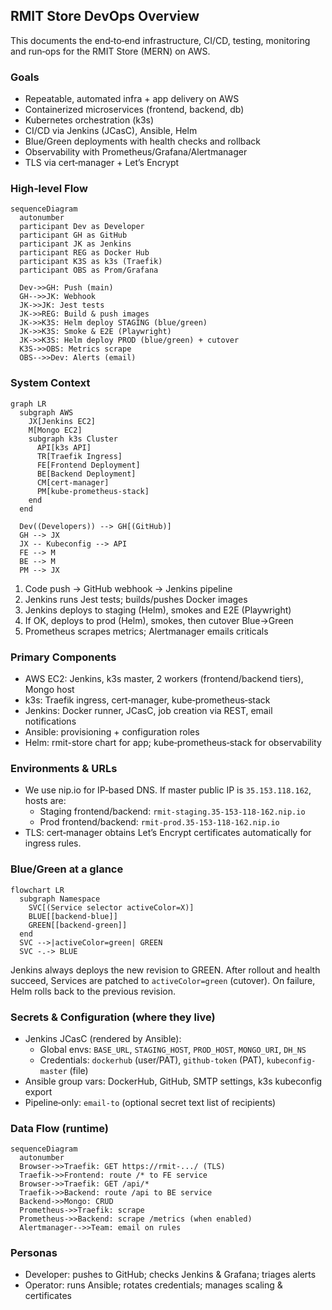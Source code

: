 ## RMIT Store DevOps Overview

This documents the end‑to‑end infrastructure, CI/CD, testing, monitoring and run‑ops for the RMIT Store (MERN) on AWS.

### Goals
- Repeatable, automated infra + app delivery on AWS
- Containerized microservices (frontend, backend, db)
- Kubernetes orchestration (k3s)
- CI/CD via Jenkins (JCasC), Ansible, Helm
- Blue/Green deployments with health checks and rollback
- Observability with Prometheus/Grafana/Alertmanager
- TLS via cert‑manager + Let’s Encrypt

### High‑level Flow
```mermaid
sequenceDiagram
  autonumber
  participant Dev as Developer
  participant GH as GitHub
  participant JK as Jenkins
  participant REG as Docker Hub
  participant K3S as k3s (Traefik)
  participant OBS as Prom/Grafana

  Dev->>GH: Push (main)
  GH-->>JK: Webhook
  JK->>JK: Jest tests
  JK->>REG: Build & push images
  JK->>K3S: Helm deploy STAGING (blue/green)
  JK->>K3S: Smoke & E2E (Playwright)
  JK->>K3S: Helm deploy PROD (blue/green) + cutover
  K3S->>OBS: Metrics scrape
  OBS-->>Dev: Alerts (email)
```

### System Context
```mermaid
graph LR
  subgraph AWS
    JX[Jenkins EC2]
    M[Mongo EC2]
    subgraph k3s Cluster
      API[k3s API]
      TR[Traefik Ingress]
      FE[Frontend Deployment]
      BE[Backend Deployment]
      CM[cert-manager]
      PM[kube-prometheus-stack]
    end
  end

  Dev((Developers)) --> GH[(GitHub)]
  GH --> JX
  JX -- Kubeconfig --> API
  FE --> M
  BE --> M
  PM --> JX
```
1) Code push → GitHub webhook → Jenkins pipeline
2) Jenkins runs Jest tests; builds/pushes Docker images
3) Jenkins deploys to staging (Helm), smokes and E2E (Playwright)
4) If OK, deploys to prod (Helm), smokes, then cutover Blue→Green
5) Prometheus scrapes metrics; Alertmanager emails criticals

### Primary Components
- AWS EC2: Jenkins, k3s master, 2 workers (frontend/backend tiers), Mongo host
- k3s: Traefik ingress, cert‑manager, kube‑prometheus‑stack
- Jenkins: Docker runner, JCasC, job creation via REST, email notifications
- Ansible: provisioning + configuration roles
- Helm: rmit-store chart for app; kube‑prometheus‑stack for observability

### Environments & URLs
- We use nip.io for IP‑based DNS. If master public IP is `35.153.118.162`, hosts are:
  - Staging frontend/backend: `rmit-staging.35-153-118-162.nip.io`
  - Prod frontend/backend:    `rmit-prod.35-153-118-162.nip.io`
- TLS: cert‑manager obtains Let’s Encrypt certificates automatically for ingress rules.

### Blue/Green at a glance
```mermaid
flowchart LR
  subgraph Namespace
    SVC[(Service selector activeColor=X)]
    BLUE[[backend-blue]]
    GREEN[[backend-green]]
  end
  SVC -->|activeColor=green| GREEN
  SVC -.-> BLUE
```
Jenkins always deploys the new revision to GREEN. After rollout and health succeed, Services are patched to `activeColor=green` (cutover). On failure, Helm rolls back to the previous revision.

### Secrets & Configuration (where they live)
- Jenkins JCasC (rendered by Ansible):
  - Global envs: `BASE_URL`, `STAGING_HOST`, `PROD_HOST`, `MONGO_URI`, `DH_NS`
  - Credentials: `dockerhub` (user/PAT), `github-token` (PAT), `kubeconfig-master` (file)
- Ansible group vars: DockerHub, GitHub, SMTP settings, k3s kubeconfig export
- Pipeline‑only: `email-to` (optional secret text list of recipients)

### Data Flow (runtime)
```mermaid
sequenceDiagram
  autonumber
  Browser->>Traefik: GET https://rmit-.../ (TLS)
  Traefik->>Frontend: route /* to FE service
  Browser->>Traefik: GET /api/*
  Traefik->>Backend: route /api to BE service
  Backend->>Mongo: CRUD
  Prometheus->>Traefik: scrape
  Prometheus->>Backend: scrape /metrics (when enabled)
  Alertmanager-->>Team: email on rules
```

### Personas
- Developer: pushes to GitHub; checks Jenkins & Grafana; triages alerts
- Operator: runs Ansible; rotates credentials; manages scaling & certificates

